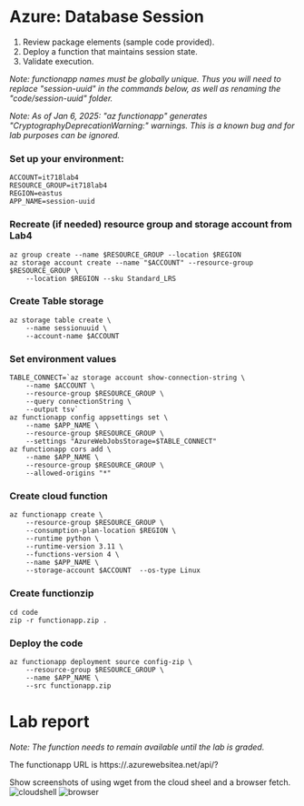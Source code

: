 # Azure: Database Session												
1.	Review package elements (sample code provided).
2.	Deploy a function that maintains session state.
3.	Validate execution.

*Note: functionapp names must be globally unique.  Thus you will need to replace "session-uuid" in the commands below, as well as renaming the "code/session-uuid" folder.*

*Note: As of Jan 6, 2025: "az functionapp" generates "CryptographyDeprecationWarning:" warnings.  This is a known bug and for lab purposes can be ignored.*

### Set up your environment:
```
ACCOUNT=it718lab4
RESOURCE_GROUP=it718lab4
REGION=eastus
APP_NAME=session-uuid
```
###  Recreate (if needed) resource group and storage account from Lab4
```
az group create --name $RESOURCE_GROUP --location $REGION
az storage account create --name "$ACCOUNT" --resource-group $RESOURCE_GROUP \
    --location $REGION --sku Standard_LRS
```
### Create Table storage
```
az storage table create \
    --name sessionuuid \
    --account-name $ACCOUNT
```
### Set environment values
```
TABLE_CONNECT=`az storage account show-connection-string \
    --name $ACCOUNT \
    --resource-group $RESOURCE_GROUP \
    --query connectionString \
    --output tsv`
az functionapp config appsettings set \
    --name $APP_NAME \
    --resource-group $RESOURCE_GROUP \
    --settings "AzureWebJobsStorage=$TABLE_CONNECT"
az functionapp cors add \
    --name $APP_NAME \
    --resource-group $RESOURCE_GROUP \
    --allowed-origins "*"
```

### Create cloud function
```
az functionapp create \
    --resource-group $RESOURCE_GROUP \
    --consumption-plan-location $REGION \
    --runtime python \
    --runtime-version 3.11 \
    --functions-version 4 \
    --name $APP_NAME \
    --storage-account $ACCOUNT  --os-type Linux
```
### Create functionzip
```
cd code
zip -r functionapp.zip .
```
### Deploy the code
```
az functionapp deployment source config-zip \
    --resource-group $RESOURCE_GROUP \
    --name $APP_NAME \
    --src functionapp.zip
```
# Lab report

*Note: The function needs to remain available until the lab is graded.*

The functionapp URL is https://<your-function-name>.azurewebsitea.net/api/<your-function-name>?

Show screenshots of using wget from the cloud sheel and a browser fetch.
![cloudshell](Lab4-Azure-cli.png)
![browser](Lab4-Azure-browser.png)


